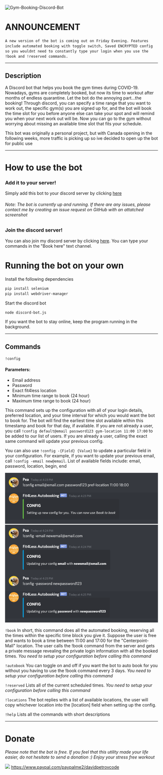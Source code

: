 ![Gym-Booking-Discord-Bot](https://socialify.git.ci/davepetrov/Gym-Booking-Discord-Bot/image?description=1&font=Inter&language=1&owner=1&pattern=Diagonal%20Stripes&theme=Light)

# ANNOUNCEMENT
`A new version of the bot is coming out on Friday Evening. Features include automated booking with toggle switch, Saved ENCRYPTED config so you wouldnt need to constantly type your login when you use the !book and !reserved commands. `

*  *  *  *  *

## Description
A Discord bot that helps you book the gym times during COVID-19. Nowadays, gyms are completely booked, but now its time to workout after months of endless quarantine. Let the bot do the annoying part...the booking! Through discord, you can specify a time range that you want to work out, the specific gym(s) you are signed up for, and the bot will book the time slot for you before anyone else can take your spot and will remind you when your next work out will be. Now you can go to the gym without worrying about missing an available time slot that fits your schedule.

This bot was originally a personal project, but with Canada opening in the following weeks, more traffic is picking up so ive decided to open up the bot for public use

*  *  *  *  *

# How to use the bot 
### Add it to your server!
Simply add this bot to your discord server by clicking [here](https://discord.com/api/oauth2/authorize?client_id=812832537516310568&permissions=0&scope=bot)
###### *Note*: The bot is currently up and running. If there are any issues, please contact me by creating an issue request on GitHub with an attatched screenshot

### Join the discord server!
You can also join my discord server by clicking [here](https://discord.gg/rrb9K42CDU). You can type your commands in the "Book here" text channel. 

# Running the bot on your own
Install the following dependencies
```sh 
pip install selenium
pip install webdriver-manager
```
Start the discord bot
```sh 
node discord-bot.js
```
If you want the bot to stay online, keep the program running in the background.

*  *  *  *  *

## Commands
`!config`
#### Parameters:
- Email address
- Password
- Exact fit4less location
- Minimum time range to book (24 hour)
- Maximum time range to book (24 hour)

This command sets up the configuration with all of your login details, preferred location, and your time interval for which you would want the bot to book for. The bot will find the earliest time slot available within this timestamp and book for that day, if available. If you are not already a user, you call `!config default@email password123 gym-location 11:00 17:00` to be added to our list of users. If you are already a user, calling the exact same command will update your previous config.

You can also use `!config -{Field} {Value}` to update a particular field in your configuration. For example, if you want to update your previous email, call `!config -email new@email`. List of available fields include: email, password, location, begin, end

<img src="/images/config1-showcase.png" width="700"> <img src="/images/config2-showcase.png" width="700">

`!book` In short, this command does all the automated booking, reserving all the times within the specific time block you give it. Suppose the user is free and wants to book a time between 11:00 and 17:00 for the "Centerpoint-Mall" location. The user calls the !book command from the server and gets a private message revealing the private login information with all the booked times. *You need to setup your configuration before calling this command*


`!autobook` You can toggle on and off if you want the bot to auto book for you without you having to use the !book command every 3 days. *You need to setup your configuration before calling this command*
  
`!reserved`
Lists all of the current scheduled times. *You need to setup your configuration before calling this command*  
  
`!locations`
The bot replies with a list of available locations, the user will copy whichever location into the [location] field when setting up the config.
   
`!help`
Lists all the commands with short descriptions

*  *  *  *  *
# Donate
*Please note that the bot is free. If you feel that this utility made your life easier, do not hesitate to send a donation :) Enjoy your stress free workout*

<img src="https://1000logos.net/wp-content/uploads/2017/05/emblem-Paypal.jpg" width="20"> https://www.paypal.com/paypalme2/davidpetrovcode
